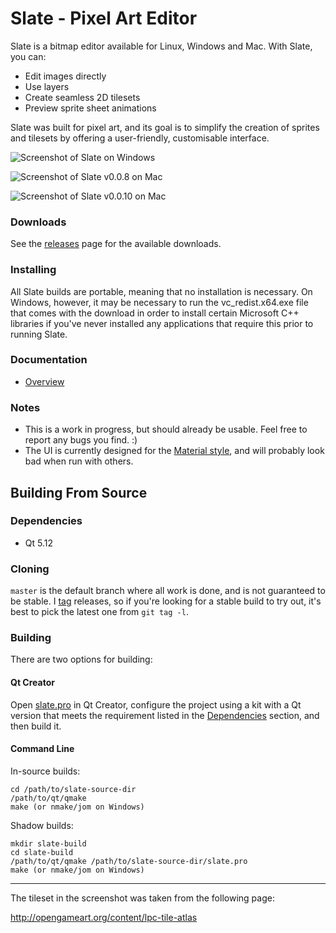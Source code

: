 # Slate - Pixel Art Editor

Slate is a bitmap editor available for Linux, Windows and Mac. With Slate, you can:

- Edit images directly
- Use layers
- Create seamless 2D tilesets
- Preview sprite sheet animations

Slate was built for pixel art, and its goal is to simplify the creation of sprites and tilesets by offering a user-friendly, customisable interface.

![Screenshot of Slate on Windows](https://github.com/mitchcurtis/slate/blob/master/doc/images/slate-tileset-windows.png "Screenshot of Slate on Windows")

![Screenshot of Slate v0.0.8 on Mac](https://github.com/mitchcurtis/slate/blob/master/doc/images/slate-v0.0.8-mac.png "Screenshot of Slate v0.0.8 on Mac")

![Screenshot of Slate v0.0.10 on Mac](https://github.com/mitchcurtis/slate/blob/master/doc/images/slate-v0.0.10-mac.png "Screenshot of Slate v0.0.10 on Mac")

### Downloads ###

See the [releases](https://github.com/mitchcurtis/slate/releases) page for the available downloads.

### Installing ###

All Slate builds are portable, meaning that no installation is necessary. On Windows, however, it may be necessary to run the vc_redist.x64.exe file that comes with the download in order to install certain Microsoft C++ libraries if you've never installed any applications that require this prior to running Slate.

### Documentation ###
- [Overview](https://github.com/mitchcurtis/slate/blob/master/doc/overview.md)

### Notes ###
- This is a work in progress, but should already be usable. Feel free to report any bugs you find. :)
- The UI is currently designed for the [Material style](http://doc.qt.io/qt-5/qtquickcontrols2-material.html), and will probably look bad when run with others.

## Building From Source ##

### Dependencies ###

* Qt 5.12

### Cloning ###

`master` is the default branch where all work is done, and is not guaranteed to be stable. I [tag](https://github.com/mitchcurtis/slate/tags) releases, so if you're looking for a stable build to try out, it's best to pick the latest one from `git tag -l`. 

### Building ###

There are two options for building:

#### Qt Creator ####
Open [slate.pro](https://github.com/mitchcurtis/slate/blob/master/slate.pro) in Qt Creator, configure the project using a kit with a Qt version that meets the requirement listed in the [Dependencies](#dependencies) section, and then build it.

#### Command Line ####

In-source builds:

    cd /path/to/slate-source-dir
    /path/to/qt/qmake
    make (or nmake/jom on Windows)

Shadow builds:

    mkdir slate-build
    cd slate-build
    /path/to/qt/qmake /path/to/slate-source-dir/slate.pro
    make (or nmake/jom on Windows)

---

The tileset in the screenshot was taken from the following page:

http://opengameart.org/content/lpc-tile-atlas
